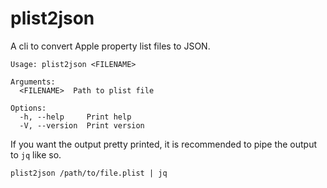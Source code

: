 plist2json
===

A cli to convert Apple property list files to JSON.

```
Usage: plist2json <FILENAME>

Arguments:
  <FILENAME>  Path to plist file

Options:
  -h, --help     Print help
  -V, --version  Print version
```

If you want the output pretty printed, it is recommended to pipe the output to `jq` like so.

```shell
plist2json /path/to/file.plist | jq
```
